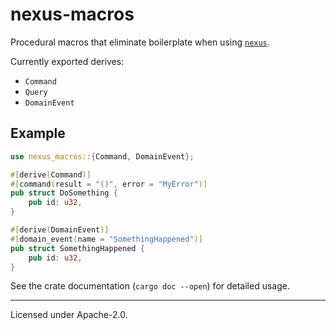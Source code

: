 # nexus-macros

Procedural macros that eliminate boilerplate when using [`nexus`](https://crates.io/crates/nexus).

Currently exported derives:

* `Command`
* `Query`
* `DomainEvent`

## Example

```rust
use nexus_macros::{Command, DomainEvent};

#[derive(Command)]
#[command(result = "()", error = "MyError")]
pub struct DoSomething {
    pub id: u32,
}

#[derive(DomainEvent)]
#[domain_event(name = "SomethingHappened")]
pub struct SomethingHappened {
    pub id: u32,
}
```

See the crate documentation (`cargo doc --open`) for detailed usage.

---

Licensed under Apache-2.0. 